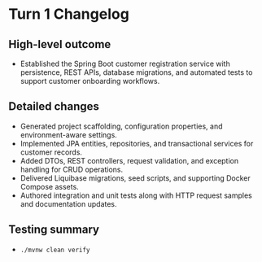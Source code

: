 # Turn 1 Changelog

## High-level outcome
- Established the Spring Boot customer registration service with persistence, REST APIs, database migrations, and automated tests to support customer onboarding workflows.

## Detailed changes
- Generated project scaffolding, configuration properties, and environment-aware settings.
- Implemented JPA entities, repositories, and transactional services for customer records.
- Added DTOs, REST controllers, request validation, and exception handling for CRUD operations.
- Delivered Liquibase migrations, seed scripts, and supporting Docker Compose assets.
- Authored integration and unit tests along with HTTP request samples and documentation updates.

## Testing summary
- `./mvnw clean verify`
